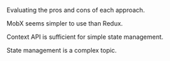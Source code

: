 Evaluating the pros and cons of each approach.

MobX seems simpler to use than Redux.

Context API is sufficient for simple state management.

State management is a complex topic.